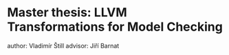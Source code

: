 # Master thesis: LLVM Transformations for Model Checking

author: Vladimír Štill
advisor: Jiří Barnat
